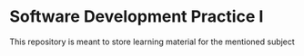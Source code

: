 # Software Development Practice I

This repository is meant to store learning material for the mentioned subject
